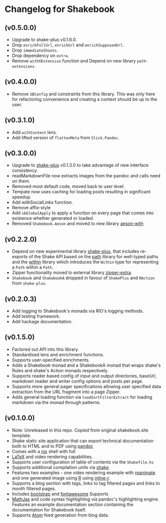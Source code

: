 # Changelog for Shakebook

## (v0.5.0.0)

* Upgrade to shake-plus v0.1.6.0.
* Drop `enrichFullUrl`, `enrichUrl` and `enrichSupposedUrl`.
* Drop `immediateShoots`.
* Drop dependency on `extra`.
* Remove `withXExtension` function and Depend on new library `path-extensions`.

## (v0.4.0.0)

* Remove `SBConfig` and constraints from this library. This was only here for refactoring
  convenience and creating a context should be up to the user.

## (v0.3.1.0)

* Add `withContent` lens.
* Add lifted version of `flattenMeta` from `Slick.Pandoc`.

## (v0.3.0.0)

* Upgrade to [shake-plus](https://hackage.haskell.org/package/shake-plus) v0.1.3.0
  to take advantage of new interface consistency.
* readMarkdownFile now extracts images from the pandoc and calls need on them.
* Removed most default code, moved back to user level.
* Tempate now uses caching for loading posts resulting in significant speedup.
* Add withSocialLinks function.
* Remove affix-style
* Add `sbGlobalApply` to apply a function on every page that comes into
  existence whether generated or loaded.
* Removed `Shakebook.Aeson` and moved to new library [aeson-with](https://hackage.haskell.org/package/aeson-with)

## (v0.2.2.0)

* Depend on new experimental library
  [shake-plus](https://hackage.haskell.org/package/shake-plus), that includes
re-exports of the Shake API based on the
[path](https://hackage.haskell.org/package/path) library for well-typed paths
and the [within](https://hackage.haskell.org/package/within) library which
introduces the `Within` type for representing a `Path` within a `Path`.
* Zipper functionality moved to external library
  [zipper-extra](https://hackage.haskell.org/package/zipper-extra).
* `Shakebook` and `ShakebookA` dropped in favour of `ShakePlus` and `RAction`
   from `shake-plus`.

## (v0.2.0.3)

* Add logging to Shakebook's monads via RIO's logging methods.
* Add testing framework.
* Add hackage documentation.

## (v0.1.5.0)

* Factored out API into this library.
* Standardised lens and enrichment functions.
* Supports user-specified enrichments.
* Adds a Shakebook monad and a ShakebookA monad that wraps shake's
  Rules and shake's Action monads respectively.
* Supports reader based config of input and output directories, baseUrl,
  markdown reader and writer config options and posts per page.
* Supports more general pager specifications allowing user specified data
  extraction from the URL fragment into a page Zipper.
* Adds general loading function via `loadSortFilterExtract` for loading
  markdown via the monad through patterns.

## (v0.1.0.0)

* Note: Unreleased in this repo. Copied from original shakebook.site template.
* Shake static site application that can export technical documentation both to
  HTML and to PDF using [pandoc](https://pandoc.org)
* Comes with a [nix](https://nixos.org/nix/) shell with full
* [LaTeX](https://www.latex-project.org/) and video rendering capabilities.
* Supports user configuration of table of contents via the `Shakefile.hs`
* Supports additional compilation units via [shake](https://shakebuild.com).
* Features two examples - one video rendering example with
  [reanimate](https://hackage.haskell.org/package/reanimate) and one generated
image using [R](https://www.r-project.org/) using
[inline-r](https://hackage.haskell.org/package/inline-r).
* Supports a blog section with tags, links to tag filtered pages and links to
  month filtered pages.
* Includes [bootstrap](https://getbootstrap.com/) and
  [fontawesome](https://fontawesome.com/) Supports
* [MathJax](https://www.mathjax.org/) and code syntax highlighting via pandoc's
  highlighting engine.  Features an example documentation section containing
the documentation for Shakebook itself.
* Supports [Atom](https://validator.w3.org/feed/docs/atom.html) feed generation
  from blog data.
